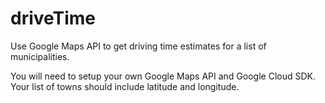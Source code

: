 # driveTime
Use Google Maps API to get driving time estimates for a list of municipalities.

You will need to setup your own Google Maps API and Google Cloud SDK. Your list of towns should include latitude and longitude.
